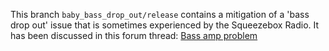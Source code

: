 This branch `baby_bass_drop_out/release` contains a mitigation of a 'bass drop out' issue that is sometimes experienced by the Squeezebox Radio. It has been discussed in this forum thread:
[Bass amp problem](https://forums.slimdevices.com/showthread.php?104141-Bass-amp-problem)
